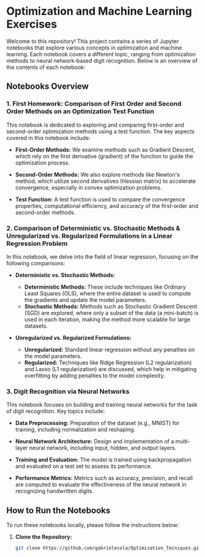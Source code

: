 # Optimization and Machine Learning Exercises

Welcome to this repository! This project contains a series of Jupyter notebooks that explore various concepts in optimization and machine learning. Each notebook covers a different topic, ranging from optimization methods to neural network-based digit recognition. Below is an overview of the contents of each notebook:

## Notebooks Overview

### 1. **First Homework: Comparison of First Order and Second Order Methods on an Optimization Test Function**

This notebook is dedicated to exploring and comparing first-order and second-order optimization methods using a test function. The key aspects covered in this notebook include:

- **First-Order Methods:** We examine methods such as Gradient Descent, which rely on the first derivative (gradient) of the function to guide the optimization process.
  
- **Second-Order Methods:** We also explore methods like Newton's method, which utilize second derivatives (Hessian matrix) to accelerate convergence, especially in convex optimization problems.

- **Test Function:** A test function is used to compare the convergence properties, computational efficiency, and accuracy of the first-order and second-order methods.


### 2. **Comparison of Deterministic vs. Stochastic Methods & Unregularized vs. Regularized Formulations in a Linear Regression Problem**

In this notebook, we delve into the field of linear regression, focusing on the following comparisons:

- **Deterministic vs. Stochastic Methods:**
  - **Deterministic Methods:** These include techniques like Ordinary Least Squares (OLS), where the entire dataset is used to compute the gradients and update the model parameters.
  - **Stochastic Methods:** Methods such as Stochastic Gradient Descent (SGD) are explored, where only a subset of the data (a mini-batch) is used in each iteration, making the method more scalable for large datasets.

- **Unregularized vs. Regularized Formulations:**
  - **Unregularized:** Standard linear regression without any penalties on the model parameters.
  - **Regularized:** Techniques like Ridge Regression (L2 regularization) and Lasso (L1 regularization) are discussed, which help in mitigating overfitting by adding penalties to the model complexity.


### 3. **Digit Recognition via Neural Networks**

This notebook focuses on building and training neural networks for the task of digit recognition. Key topics include:

- **Data Preprocessing:** Preparation of the dataset (e.g., MNIST) for training, including normalization and reshaping.
  
- **Neural Network Architecture:** Design and implementation of a multi-layer neural network, including input, hidden, and output layers.
  
- **Training and Evaluation:** The model is trained using backpropagation and evaluated on a test set to assess its performance.

- **Performance Metrics:** Metrics such as accuracy, precision, and recall are computed to evaluate the effectiveness of the neural network in recognizing handwritten digits.


## How to Run the Notebooks

To run these notebooks locally, please follow the instructions below:

1. **Clone the Repository:**
   ```bash
   git clone https://github.com/gabrielecola/Optimization_Tecniques.git
